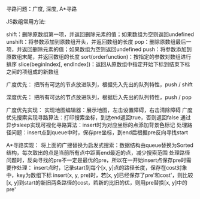 寻路问题：广度, 深度, A*寻路

JS数组常用方法:

shift：删除原数组第一项，并返回删除元素的值；如果数组为空则返回undefined
unshift：将参数添加到原数组开头，并返回数组的长度
pop：删除原数组最后一项，并返回删除元素的值；如果数组为空则返回undefined
push：将参数添加到原数组末尾，并返回数组的长度
sort(orderfunction)：按指定的参数对数组进行排序
slice(beginIndex[, endIndex])：返回从原数组中指定开始下标到结束下标之间的项组成的新数组

广度优先：
把所有可达的节点放进队列，根据先入先出的队列特性，push / shift

深度优先：
把所有可达的节点放进队列，根据后入先出的队列特性，push / pop

广度优先实现：
实现地图编辑器：展示地图，左击设置障碍，右击清除障碍
广度优先搜索实现寻路算法：打印搜索坐标，到达end返回true，否则返回false
通过异步sleep实现可视化寻路算法：insert时为对应坐标的点添加背景色标记
处理路径问题：insert点到queue中时，保存pre坐标，到end后根据pre反向寻找start

A*寻路实现：
将上面的广搜替换为启发式搜索：数据结构由queue替换为Sorted结构，每次取出的点是当前所有点中距离end最近的点，减少搜索范围
处理路径问题时，反向寻找的pre不一定是最优的pre，所以在一开始insert点保存pre时需要作处理：
insert点时，记录start到每个[x, y]点的路径长度，保存在cost对象中，key为数组下标
insert(x, y, pre)时，若[x, y]已经保存了pre'和cost'，则比较[x, y]到start的新旧两条路径的cost，若新的比旧的优，则用pre替换[x, y]中的pre'
